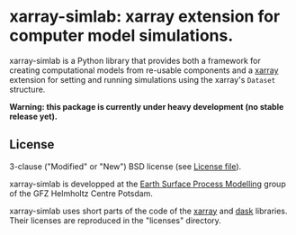 # xarray-simlab: xarray extension for computer model simulations.

xarray-simlab is a Python library that provides both a framework for creating
computational models from re-usable components and a
[xarray](http://xarray.pydata.org) extension for setting and running
simulations using the xarray's `Dataset` structure.

**Warning: this package is currently under heavy development (no stable release yet).**

## License

3-clause ("Modified" or "New") BSD license (see [License file](LICENSE)).

xarray-simlab is developped at the
[Earth Surface Process Modelling](http://www.gfz-potsdam.de/en/section/earth-surface-process-modelling/)
group of the GFZ Helmholtz Centre Potsdam.

xarray-simlab uses short parts of the code of the [xarray](http://xarray.pydata.org)
and [dask](http://dask.pydata.org) libraries. Their licenses are reproduced in
the "licenses" directory.
